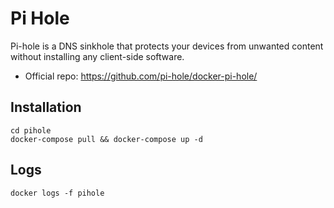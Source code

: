 # Pi Hole
Pi-hole is a DNS sinkhole that protects your devices from unwanted content without installing any client-side software.

* Official repo: https://github.com/pi-hole/docker-pi-hole/

## Installation

```
cd pihole
docker-compose pull && docker-compose up -d
```

## Logs
```
docker logs -f pihole
```
